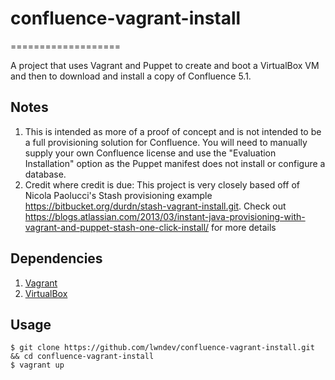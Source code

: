 # confluence-vagrant-install
===================

A project that uses Vagrant and Puppet to create and boot a VirtualBox VM and then to download and install a copy of Confluence 5.1.

## Notes

1. This is intended as more of a proof of concept and is not intended to be a full provisioning solution for Confluence.  You will need to manually supply your own Confluence license and use the "Evaluation Installation" option as the Puppet manifest does not install or configure a database.
2. Credit where credit is due: This project is very closely based off of Nicola Paolucci's Stash provisioning example https://bitbucket.org/durdn/stash-vagrant-install.git. Check out https://blogs.atlassian.com/2013/03/instant-java-provisioning-with-vagrant-and-puppet-stash-one-click-install/ for more details

## Dependencies

1. [Vagrant](http://downloads.vagrantup.com/)
2. [VirtualBox](https://www.virtualbox.org/wiki/Downloads)

## Usage

	$ git clone https://github.com/lwndev/confluence-vagrant-install.git && cd confluence-vagrant-install
	$ vagrant up
